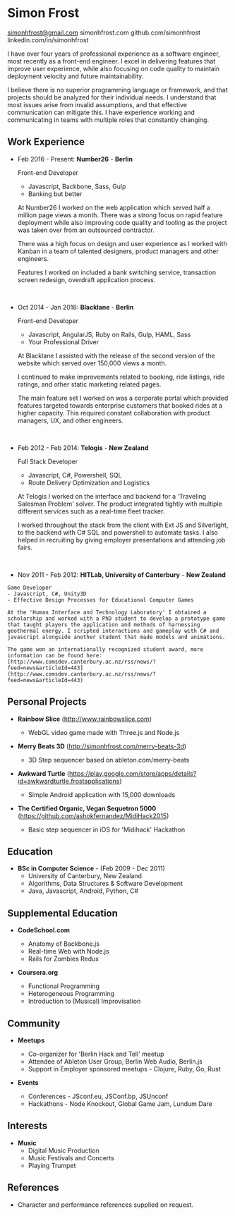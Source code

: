 Simon Frost
=

simonhfrost@gmail.com
simonhfrost.com
github.com/simonhfrost
linkedin.com/in/simonhfrost

I have over four years of professional experience as a software engineer, most recently as a front-end engineer. I excel in delivering features that improve user experience, while also focusing on code quality to maintain deployment velocity and future maintainability.

I believe there is no superior programming language or framework, and that projects should be analyzed for their individual needs. I understand that most issues arise from invalid assumptions, and that effective communication can mitigate this. I have experience working and communicating in teams with multiple roles that constantly changing.

Work Experience
-

*  Feb 2016 - Present: **Number26** - **Berlin**

	Front-end Developer
	- Javascript, Backbone, Sass, Gulp
	- Banking but better

	At Number26 I worked on the web application which served half a million page views a month. There was a strong focus on rapid feature deployment while also improving code quality and tooling as the project was taken over from an outsourced contractor.

	There was a high focus on design and user experience as I worked with Kanban in a team of talented designers, product managers and other engineers.

	Features I worked on included a bank switching service, transaction screen redesign, overdraft application process.

&nbsp;

*  Oct 2014 - Jan 2016: **Blacklane** - **Berlin**

    Front-end Developer
    - Javascript, AngularJS, Ruby on Rails, Gulp, HAML, Sass
    - Your Professional Driver

	At Blacklane I assisted with the release of the second version of the website which served over 150,000 views a month.

	I continued to make improvements related to booking, ride listings, ride ratings, and other static marketing related pages.

	The main feature set I worked on was a corporate portal which provided features targeted towards enterprise customers that booked rides at a higher capacity. This required constant collaboration with product managers, UX, and other engineers.

&nbsp;

*   Feb 2012 - Feb 2014: **Telogis** - **New Zealand**

    Full Stack Developer
    - Javascript, C#, Powershell, SQL
    - Route Delivery Optimization and Logistics

    At Telogis I worked on the interface and backend for a 'Traveling Salesman Problem' solver. The product integrated tightly with multiple different services such as a real-time fleet tracker.

    I worked throughout the stack from the client with Ext JS and Silverlight, to the backend with C# SQL and powershell to automate tasks. I also helped in recruiting by giving employer presentations and attending job fairs.

&nbsp;

* 	 Nov 2011 - Feb 2012: **HITLab, University of Canterbury** - **New Zealand**

    Game Developer
    - Javascript, C#, Unity3D
    - Effective Design Processes for Educational Computer Games

    At the 'Human Interface and Technology Laboratory' I obtained a scholarship and worked with a PhD student to develop a prototype game that taught players the application and methods of harnessing geothermal energy. I scripted interactions and gameplay with C# and javascript alongside another student that made models and animations.

    The game won an internationally recognized student award, more information can be found here: [http://www.comsdev.canterbury.ac.nz/rss/news/?feed=news&articleId=443](http://www.comsdev.canterbury.ac.nz/rss/news/?feed=news&articleId=443)


Personal Projects
-

*   **Rainbow Slice** (http://www.rainbowslice.com)
    - WebGL video game made with Three.js and Node.js

*   **Merry Beats 3D** (http://simonhfrost.com/merry-beats-3d)
    - 3D Step sequencer based on ableton.com/merry-beats

*   **Awkward Turtle** (https://play.google.com/store/apps/details?id=awkwardturtle.frostapplications)
    - Simple Android application with 15,000 downloads

*   **The Certified Organic, Vegan Sequetron 5000** (https://github.com/ashokfernandez/MidiHack2015)
    - Basic step sequencer in iOS for 'Midihack' Hackathon


Education
-

*   **BSc in Computer Science** - (Feb 2009 - Dec 2011)
    - University of Canterbury, New Zealand
    - Algorithms, Data Structures & Software Development
    - Java, Javascript, Android, Python, C#

Supplemental Education
-

*   **CodeSchool.com**
    - Anatomy of Backbone.js
    - Real-time Web with Node.js
    - Rails for Zombies Redux

*   **Coursera.org**
    - Functional Programming
    - Heterogeneous Programming
    - Introduction to (Musical) Improvisation

Community
-

* **Meetups**
	- Co-organizer for 'Berlin Hack and Tell' meetup
	- Attendee of Ableton User Group, Berlin Web Audio, Berlin.js
	- Support in Employer sponsored meetups - Clojure, Ruby, Go, Rust

* **Events**
	- Conferences - JSconf.eu, JSConf.bp, JSUnconf
	- Hackathons - Node Knockout, Global Game Jam, Lundum Dare

Interests
-

*   **Music**
    - Digital Music Production
    - Music Festivals and Concerts
    - Playing Trumpet

References
-

*   Character and performance references supplied on request.
